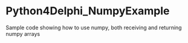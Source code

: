 # Python4Delphi_NumpyExample
Sample code showing how to use numpy, both receiving and returning numpy arrays

